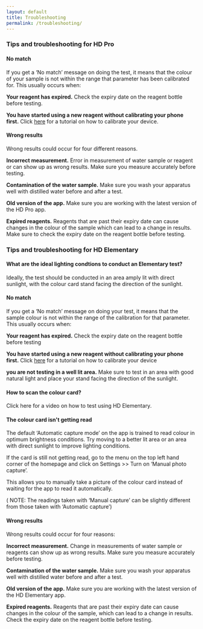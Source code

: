 ```yaml
---
layout: default
title: Troubleshooting
permalink: /troubleshooting/
---
```




### Tips and troubleshooting for HD Pro


#### No match

If you get a ‘No match’ message on doing the test, it means that the colour of your sample is not within the range that parameter has been calibrated for. This usually occurs when:


**Your reagent has expired.** Check the expiry date on the reagent bottle before testing.

**You have started using a new reagent without calibrating your phone first.** Click [here](url) for a tutorial on how to calibrate your device.


#### Wrong results

Wrong results could occur for four different reasons.

**Incorrect measurement.** Error in measurement of water sample or reagent or can show up as wrong results. Make sure you measure accurately before testing.

**Contamination of the water sample.** Make sure you wash your apparatus well with distilled water before and after a test.

**Old version of the app.** Make sure you are working with the latest version of the HD Pro app.

**Expired reagents.** Reagents that are past their expiry date can cause changes in the colour of the sample which can lead to a change in results. Make sure to check the expiry date on the reagent bottle before testing.



### Tips and troubleshooting for HD Elementary


#### What are the ideal lighting condtions to conduct an Elementary test?

Ideally, the test should be conducted in an area amply lit with direct sunlight, with the colour card stand facing the direction of the sunlight.

#### No match

If you get a ‘No match’ message on doing your test, it means that the sample colour is not within the range of the calibration for that parameter. This usually occurs when: 

**Your reagent has expired.** Check the expiry date on the reagent bottle before testing

**You have started using a new reagent without calibrating your phone first.** Click [here](url) for a tutorial on how to calibrate your device

**you are not testing in a well lit area.** Make sure to test in an area with good natural light and place your stand facing the direction of the sunlight.

#### How to scan the colour card?

Click here for a video on how to test using HD Elementary.

#### The colour card isn't getting read

The default ‘Automatic capture mode’ on the app is trained to read colour in optimum brightness conditions. Try moving to a better lit area or an area with direct sunlight to improve lighting conditions.
  
If the card is still not getting read, go to the menu on the top left hand corner of the homepage and click on Settings >> Turn on ‘Manual photo capture’.

This allows you to manually take a picture of the colour card instead of waiting for the app to read it automatically.

( NOTE: The readings taken with ‘Manual capture’ can be slightly different from those taken with ‘Automatic capture’)


#### Wrong results

Wrong results could occur for four reasons:

**Incorrect measurement.** Change in measurements of water sample or reagents can show up as wrong results. Make sure you measure accurately before testing.

**Contamination of the water sample.** Make sure you wash your apparatus well with distilled water before and after a test.

**Old version of the app.** Make sure you are working with the latest version of the HD Elementary app.

**Expired reagents.** Reagents that are past their expiry date can cause changes in the colour of the sample, which can lead to a change in results. Check the expiry date on the reagent bottle before testing.
